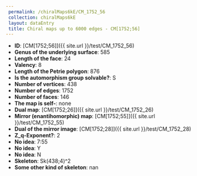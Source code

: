 ```yaml
--- 
 permalink: /chiralMaps6kE/CM_1752_56 
 collection: chiralMaps6kE
 layout: dataEntry
 title: Chiral maps up to 6000 edges - CM[1752;56]
---
```


- **ID**: [CM[1752;56]]({{ site.url }}/test/CM_1752_56)
- **Genus of the underlying surface**: 585
- **Length of the face**: 24
- **Valency**: 8
- **Length of the Petrie polygon**: 876
- **Is the automorphism group solvable?**: S
- **Number of vertices**: 438
- **Number of edges**: 1752
- **Number of faces**: 146
- **The map is self-**: none
- **Dual map**: [CM[1752;26]]({{ site.url }}/test/CM_1752_26)
- **Mirror (enantihomorphic) map**: [CM[1752;55]]({{ site.url }}/test/CM_1752_55)
- **Dual of the mirror image**: [CM[1752;28]]({{ site.url }}/test/CM_1752_28)
- **Z_q-Exponent?**: 2
- **No idea**:  7:55
- **No idea**: Y
- **No idea**: N
- **Skeleton**: Sk(438;4)^2
- **Some other kind of skeleton**: nan
